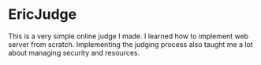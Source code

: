 # EricJudge

This is a very simple online judge I made. I learned how to implement web server from scratch. Implementing the judging process also taught me a lot about managing security and resources.
